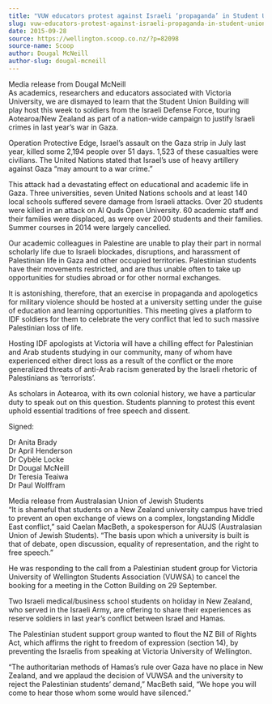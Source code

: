 ```yaml
---
title: "VUW educators protest against Israeli ‘propaganda’ in Student Union Building"
slug: vuw-educators-protest-against-israeli-propaganda-in-student-union-building
date: 2015-09-28
source: https://wellington.scoop.co.nz/?p=82098
source-name: Scoop
author: Dougal McNeill
author-slug: dougal-mcneill
---
```

<p>Media release from Dougal McNeill<br>
As academics, researchers and educators associated with Victoria University, we are dismayed to learn that the Student Union Building will play host this week to soldiers from the Israeli Defense Force, touring Aotearoa/New Zealand as part of a nation-wide campaign to justify Israeli crimes in last year’s war in Gaza. <span id="more-82098"></span></p>

<p>Operation Protective Edge, Israel’s assault on the Gaza strip in July last year, killed some 2,194 people over 51 days. 1,523 of these casualties were civilians. The United Nations stated that Israel’s use of heavy artillery against Gaza “may amount to a war crime.”</p>

<p>This attack had a devastating effect on educational and academic life in Gaza. Three universities, seven United Nations schools and at least 140 local schools suffered severe damage from Israeli attacks. Over 20 students were killed in an attack on Al Quds Open University. 60 academic staff and their families were displaced, as were over 2000 students and their families. Summer courses in 2014 were largely cancelled.</p>

<p>Our academic colleagues in Palestine are unable to play their part in normal scholarly life due to Israeli blockades, disruptions, and harassment of Palestinian life in Gaza and other occupied territories. Palestinian students have their movements restricted, and are thus unable often to take up opportunities for studies abroad or for other normal exchanges.</p>

<p>It is astonishing, therefore, that an exercise in propaganda and apologetics for military violence should be hosted at a university setting under the guise of education and learning opportunities. This meeting gives a platform to IDF soldiers for them to celebrate the very conflict that led to such massive Palestinian loss of life.</p>

<p>Hosting IDF apologists at Victoria will have a chilling effect for Palestinian and Arab students studying in our community, many of whom have experienced either direct loss as a result of the conflict or the more generalized threats of anti-Arab racism generated by the Israeli rhetoric of Palestinians as ‘terrorists’.</p>

<p>As scholars in Aotearoa, with its own colonial history, we have a particular duty to speak out on this question. Students planning to protest this event uphold essential traditions of free speech and dissent.</p>

<p>Signed:</p>

<p>Dr Anita Brady<br>
Dr April Henderson<br>
Dr Cybèle Locke<br>
Dr Dougal McNeill<br>
Dr Teresia Teaiwa<br>
Dr Paul Wolffram</p>

<p>Media release from Australasian Union of Jewish Students<br>
“It is shameful that students on a New Zealand university campus have tried to prevent an open exchange of views on a complex, longstanding Middle East conflict,” said Caelan MacBeth, a spokesperson for AUJS (Australasian Union of Jewish Students). “The basis upon which a university is built is that of debate, open discussion, equality of representation, and the right to free speech.”</p>

<p>He was responding to the call from a Palestinian student group for Victoria University of Wellington Students Association (VUWSA) to cancel the booking for a meeting in the Cotton Building on 29 September.</p>

<p>Two Israeli medical/business school students on holiday in New Zealand, who served in the Israeli Army, are offering to share their experiences as reserve soldiers in last year’s conflict between Israel and Hamas.</p>

<p>The Palestinian student support group wanted to flout the NZ Bill of Rights Act, which affirms the right to freedom of expression (section 14), by preventing the Israelis from speaking at Victoria University of Wellington.</p>

<p>“The authoritarian methods of Hamas’s rule over Gaza have no place in New Zealand, and we applaud the decision of VUWSA and the university to reject the Palestinian students’ demand,” MacBeth said, “We hope you will come to hear those whom some would have silenced.”</p>